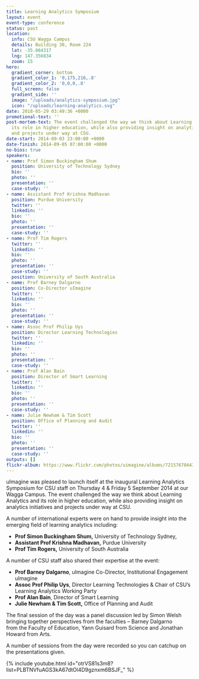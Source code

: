 ```yaml
---
title: Learning Analytics Symposium
layout: event
event-type: conference
status: past
location:
  info: CSU Wagga Campus
  details: Building 30, Room 224
  lat: -35.064317
  lng: 147.356834
  zoom: 15
hero:
  gradient_corner: bottom
  gradient_color_1: '0,175,216,.8'
  gradient_color_2: '0,0,0,.8'
  full_screen: false
  gradient_side: ''
  image: "/uploads/analytics-symposium.jpg"
  icon: "/uploads/learning-analytics.svg"
date: 2018-05-29 03:49:36 +0000
promotional-text: ''
post-mortem-text: The event challenged the way we think about Learning Analytics and
  its role in higher education, while also providing insight on analytics initiatives
  and projects under way at CSU.
date-start: 2014-09-03 23:00:00 +0000
date-finish: 2014-09-05 07:00:00 +0000
no-bios: true
speakers:
- name: Prof Simon Buckingham Shum
  position: University of Technology Sydney
  bio: ''
  photo: ''
  presentation: ''
  case-study: ''
- name: Assistant Prof Krishna Madhavan
  position: Purdue University
  twitter: ''
  linkedin: ''
  bio: ''
  photo: ''
  presentation: ''
  case-study: ''
- name: Prof Tim Rogers
  twitter: ''
  linkedin: ''
  bio: ''
  photo: ''
  presentation: ''
  case-study: ''
  position: University of South Australia
- name: Prof Barney Dalgarno
  position: Co-Director uImagine
  twitter: ''
  linkedin: ''
  bio: ''
  photo: ''
  presentation: ''
  case-study: ''
- name: Assoc Prof Philip Uys
  position: Director Learning Technologies
  twitter: ''
  linkedin: ''
  bio: ''
  photo: ''
  presentation: ''
  case-study: ''
- name: Prof Alan Bain
  position: Director of Smart Learning
  twitter: ''
  linkedin: ''
  bio: ''
  photo: ''
  presentation: ''
  case-study: ''
- name: Julie Newham & Tim Scott
  position: Office of Planning and Audit
  twitter: ''
  linkedin: ''
  bio: ''
  photo: ''
  presentation: ''
  case-study: ''
outputs: []
flickr-album: https://www.flickr.com/photos/uimagine/albums/72157670443515830
---
```

uImagine was pleased to launch itself at the inaugural Learning Analytics Symposium for CSU staff on Thursday 4 & Friday 5 September 2014 at our Wagga Campus. The event challenged the way we think about Learning Analytics and its role in higher education, while also providing insight on analytics initiatives and projects under way at CSU.

A number of international experts were on hand to provide insight into the emerging field of learning analytics including:

* **Prof Simon Buckingham Shum,** University of Technology Sydney,
* **Assistant Prof Krishna Madhavan,** Purdue University
* **Prof Tim Rogers,** University of South Australia

A number of CSU staff also shared their expertise at the event:

* **Prof Barney Dalgarno**, uImagine Co-Director, Institutional Engagement uImagine
* **Assoc Prof Philip Uys**, Director Learning Technologies & Chair of CSU’s Learning Analytics Working Party
* **Prof Alan Bain**, Director of Smart Learning
* **Julie Newham & Tim Scott,** Office of Planning and Audit

The final session of the day was a panel discussion led by Simon Welsh bringing together perspectives from the faculties – Barney Dalgarno from the Faculty of Education, Yann Guisard from Science and Jonathan Howard from Arts.

A number of sessions from the day were recorded so you can catchup on the presentations given.

{% include youtube.html id="otrVS81s3m8?list=PLBTNVfuAGS3kA67dtOl4D9gznxm6BSJF_" %}
